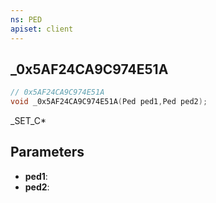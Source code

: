 ```yaml
---
ns: PED
apiset: client
---
```

## _0x5AF24CA9C974E51A

```c
// 0x5AF24CA9C974E51A
void _0x5AF24CA9C974E51A(Ped ped1,Ped ped2);
```

_SET_C*

## Parameters
* **ped1**:
* **ped2**:



